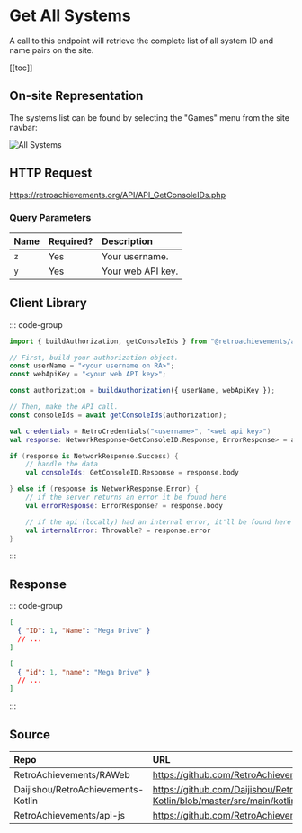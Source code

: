 <script setup>
import SampleRequest from '../../components/SampleRequest.vue';
</script>

# Get All Systems

A call to this endpoint will retrieve the complete list of all system ID and name pairs on the site.

[[toc]]

## On-site Representation

The systems list can be found by selecting the "Games" menu from the site navbar:

![All Systems](/all-systems.png)

## HTTP Request

<SampleRequest httpVerb="GET">https://retroachievements.org/API/API_GetConsoleIDs.php</SampleRequest>

### Query Parameters

| Name | Required? | Description       |
|:-----|:----------|:------------------|
| `z`  | Yes       | Your username.    |
| `y`  | Yes       | Your web API key. |

## Client Library

::: code-group

```ts [NodeJS]
import { buildAuthorization, getConsoleIds } from "@retroachievements/api";

// First, build your authorization object.
const userName = "<your username on RA>";
const webApiKey = "<your web API key>";

const authorization = buildAuthorization({ userName, webApiKey });

// Then, make the API call.
const consoleIds = await getConsoleIds(authorization);
```

```kotlin [Kotlin]
val credentials = RetroCredentials("<username>", "<web api key>")
val response: NetworkResponse<GetConsoleID.Response, ErrorResponse> = api.getConsoleIds()

if (response is NetworkResponse.Success) {
    // handle the data
    val consoleIds: GetConsoleID.Response = response.body

} else if (response is NetworkResponse.Error) {
    // if the server returns an error it be found here
    val errorResponse: ErrorResponse? = response.body

    // if the api (locally) had an internal error, it'll be found here
    val internalError: Throwable? = response.error
}
```

:::

## Response

::: code-group

```json [HTTP Response]
[
  { "ID": 1, "Name": "Mega Drive" }
  // ...
]
```

```json [NodeJS]
[
  { "id": 1, "name": "Mega Drive" }
  // ...
]
```

:::

## Source

| Repo                               | URL                                                                                                                      |
|:-----------------------------------|:-------------------------------------------------------------------------------------------------------------------------|
| RetroAchievements/RAWeb            | https://github.com/RetroAchievements/RAWeb/blob/master/public/API/API_GetConsoleIDs.php                                  |
| Daijishou/RetroAchievements-Kotlin | https://github.com/Daijishou/RetroAchievements-Kotlin/blob/master/src/main/kotlin/retroachivements/api/RetroInterface.kt |
| RetroAchievements/api-js           | https://github.com/RetroAchievements/api-js/blob/main/src/console/getConsoleIds.ts                                       |
